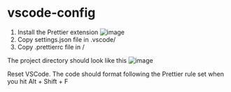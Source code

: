 # vscode-config
1. Install the Prettier extension
![image](https://user-images.githubusercontent.com/13312422/166714211-5b4e7f4d-481a-4f25-a572-6118c71807a3.png)
2. Copy settings.json file in .vscode/
3. Copy .prettierrc file in /

The project directory should look like this
![image](https://user-images.githubusercontent.com/13312422/166714639-63aaac00-6c7f-43c6-9540-dc7637d80e31.png)

Reset VSCode. The code should format following the Prettier rule set when you hit Alt + Shift + F
